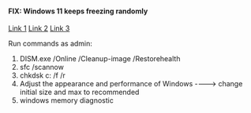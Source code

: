 #### FIX: Windows 11 keeps freezing randomly
[Link 1](https://learn.microsoft.com/en-us/windows-hardware/manufacture/desktop/repair-a-windows-image?view=windows-11)
[Link 2](https://www.youtube.com/watch?v=y4ULI57jjLI)
[Link 3](https://www.sweetwater.com/sweetcare/articles/how-to-use-dism-to-repair-windows-image/)

Run commands as admin:
1. DISM.exe /Online /Cleanup-image /Restorehealth
2. sfc /scannow
3. chkdsk c: /f /r
4. Adjust the appearance and performance of Windows
   ----> change initial size and max to recommended
4. windows memory diagnostic
